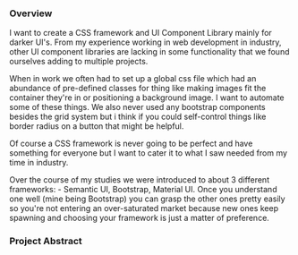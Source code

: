 ### Overview
I want to create a CSS framework and UI Component Library mainly for darker UI's. From my experience working in web development in industry, other UI component libraries are lacking in some functionality that we found ourselves adding to multiple projects. 

When in work we often had to set up a global css file which had an abundance of pre-defined classes for thing like making images fit the container they're in or positioning a background image. I want to automate some of these things. We also never used any bootstrap components besides the grid system but i think if you could self-control things like border radius on a button that might be helpful. 

Of course a CSS framework is never going to be perfect and have something for everyone but I want to cater it to what I saw needed from my time in industry.  

Over the course of my studies we were introduced to about 3 different frameworks: - Semantic UI, Bootstrap, Material UI. Once you understand one well (mine being Bootstrap) you can grasp the other ones pretty easily so you're not entering an over-saturated market because new ones keep spawning and choosing your framework is just a matter of preference. 

### Project Abstract

